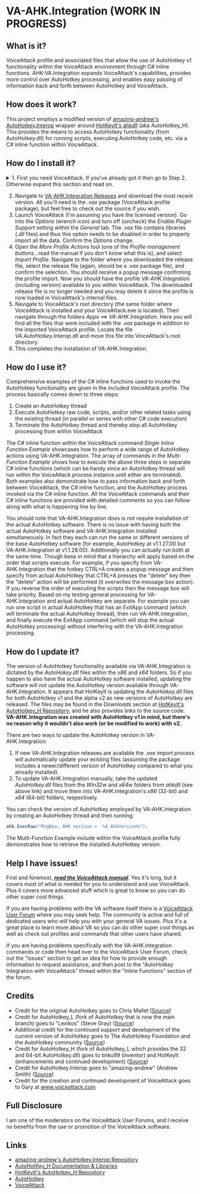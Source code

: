 # VA-AHK.Integration (WORK IN PROGRESS)

## What is it?
VoiceAttack profile and associated files that allow the use of AutoHotkey v1 functionality within the VoiceAttack environment through C# inline functions. AHK-VA.Integration expands VoiceAttack's capabilities, provides more control over AutoHotkey processing, and enables easy passing of information back and forth between AutoHotkey and VoiceAttack.

## How does it work?
This project employs a modified version of [amazing-andrew's AutoHotkey.Interop](https://github.com/amazing-andrew/AutoHotkey.Interop) wrapper around [HotKeyIt's ahkdll](https://github.com/HotKeyIt/ahkdll) (aka AutoHotkey_H). This provides the means to access AutoHotkey functionality (from AutoHotkey.dll) for running scripts, executing AutoHotkey code, etc. via a C# inline function within VoiceAttack. 

## How do I install it?
  <details>
    <summary>1. First you need VoiceAttack. If you've already got it then go to Step 2. Otherwise expand this section and read on.</summary><p>
  
1. According to www.voiceattack.com "VoiceAttack works with Windows 10 all the way back to Vista." So you've got to have one of those versions of Windows to even use VA. Note though that I've only tested VA-AHK.Integration in Windows 7 and Windows 10.
2. VA-AHK.Integration will work with VoiceAttack v1.6.9 and later. There are currently two versions of the VoiceAttack software available: a purchasable full version and a free limited trial version (the trial version of VoiceAttack "gives you one profile with up to twenty commands"). You will need the licensed version of VoiceAttack to import the *VA-AHK.Integration.vax* package file. The VoiceAttack software may be obtained at www.voiceattack.com (free trial and fully licensed versions) or through [Steam](http://store.steampowered.com/app/583010/VoiceAttack/) (licensed version only). I believe it would be possible to manually recreate the commands contained within the VA-AHK.Integration for use with the trial version, however I will not be covering that. In my opinion the low cost for the VoiceAttack license was totally worth it.
3. If you're unfamiliar with VoiceAttack this is a great time to check out the [VoiceAttack manual](http://voiceattack.com/VoiceAttackHelp.pdf) to acquaint yourself with the application. 
4. I'm going to assume you've already handled other VoiceAttack-related setup steps like training the voice profile, configuring your settings, etc. If you have not already done so then go read the manual so you can learn how to properly set up VoiceAttack. 
</p></details>

2. Navigate to [VA-AHK.Integration Releases](https://github.com/Exergist/VA-AHK.Integration/releases) and download the most recent version. All you'll need is the *.vax* package (VoiceAttack profile package), but feel free to check out the source if you wish.
3. Launch VoiceAttack (I'm assuming you have the licensed version). Go into the *Options* (wrench icon) and turn off (uncheck) the *Enable Plugin Support* setting within the *General* tab. The *.vax* file contains libraries (*.dll* files) and thus this option needs to be disabled in order to properly import all the data. Confirm the *Options* change. 
4. Open the *More Profile Actions* tool (one of the *Profile management buttons*...read the manual if you don't know what this is), and select *Import Profile*. Navigate to the folder where you downloaded the release file, select the release file (again, should be a *.vax* package file), and confirm the selection. You should receive a popup message confirming the profile import. Now you should have the profile *VA-AHK.Integration* (including version) available to you within VoiceAttack. The downloaded release file is no longer needed and you may delete it since the profile is now loaded in VoiceAttack's internal files.
5. Navigate to VoiceAttack's root directory (the same folder where VoiceAttack is installed and your VoiceAttack.exe is located). Then navigate through the folders *Apps* ==> *VA-AHK.Integration*. Here you will find all the files that were included with the *.vax* package in addition to the imported VoiceAttack profile. Locate the file *VA.AutoHotkey.Interop.dll* and move this file into VoiceAttack's root directory.
6. This completes the installation of VA-AHK.Integration. 

## How do I use it?
Comprehensive examples of the C# inline functions used to invoke the AutoHotkey functionality are given in the included VoiceAttack profile. The process basically comes down to three steps:
  1. Create an AutoHotkey thread
  2. Execute AutoHotkey raw code, scripts, and/or other related tasks using the existing thread (in parallel or series with other C# code execution)
  3. Terminate the AutoHotkey thread and thereby stop all AutoHotkey processing from within VoiceAttack
  
The C# inline function within the VoiceAttack command *Single Inline Function Example* showcases how to perform a wide range of AutoHotkey actions using VA-AHK.Integration. The array of commands in the *Multi-Function Example* shows how to execute the above three steps in separate C# inline functions (which can be handy since an AutoHotkey thread will run within the VoiceAttack process instance until either are terminated). Both examples also demonstrate how to pass information back and forth between VoiceAttack, the C# inline function, and the AutoHotkey process invoked via the C# inline function. All the VoiceAttack commands and their C# inline functions are provided with detailed comments so you can follow along with what is happening line by line. 

You should note that VA-AHK.Integration does is not require installation of the actual AutoHotkey software. There is no issue with having both the actual AutoHotkey software and VA-AHK.Integration installed simultaneously. In fact they each can run the same or different versions of the base AutoHotkey software (for example, AutoHotkey at v1.1.27.00 but VA-AHK.Integration at v1.1.28.00). Additionally you can actually run both at the same time. Though keep in mind that a hierarchy will apply based on the order that scripts execute. For example, if you specify from VA-AHK.Integration that the hotkey CTRL+A creates a popup message and then specify from actual AutoHotkey that CTRL+A presses the "delete" key then the "delete" action will be performed (it overwrites the message box action). If you reverse the order of executing the scripts then the message box will take priority. Based on my testing general processing for VA-AHK.Integration and actual AutoHotkey are separate. For example you can run one script in actual AutoHotkey that has an ExitApp command (which will terminate the actual AutoHotkey thread), then run VA-AHK.Integration, and finally execute the ExitApp command (which will stop the actual AutoHotkey processing) without interfering with the VA-AHK.Integration processing. 

## How do I update it?
The version of AutoHotkey functionality available via VA-AHK.Integration is dictated by the *AutoHokey.dll* files within the *x86* and *x64* folders. So if you happen to also have the actual AutoHotkey software installed, updating the software will not update the AutoHotkey version available through VA-AHK.Integration. It appears that HotKeyIt is updating the *AutoHotkey.dll* files for both AutoHotkey v1 and the alpha v2 as new versions of AutoHotkey are released. The files may be found in the *Downloads* section at [HotKeyIt's AutoHotkey\_H Repository](https://github.com/HotKeyIt/ahkdll), and he also provides links to the source code. **VA-AHK.Integration was created with AutoHotkey v1 in mind, but there's no reason why it wouldn't also work (or be modified to work) with v2.** 

There are two ways to update the AutoHotkey version in VA-AHK.Integration:
  1. If new VA-AHK.Integration releases are available the *.vax* import process will automatically update your existing files (assuming the package includes a newer/different version of AutoHotkey compared to what you already installed).
  2. To update VA-AHK.Integration manually, take the updated *AutoHotkey.dll* files from the *Win32w* and *x64w* folders from *ahkdll* (see above link) and move them into VA-AHK.Integration's *x86* (32-bit) and *x64* (64-bit) folders, respectively. 

You can check the version of AutoHotkey employed by VA-AHK.Integration by creating an AutoHotkey thread and then running:
```C# 
ahk.ExecRaw("MsgBox, AHK version =  %A_AhkVersion%");
```
The Multi-Function Example include within the VoiceAttack profile fully demonstrates how to retrieve the installed AutoHotkey version. 

## Help I have issues!
First and foremost, **_[read the VoiceAttack manual](http://voiceattack.com/VoiceAttackHelp.pdf)_**. Yes it's long, but it covers most of what is needed for you to understand and use VoiceAttack. Plus it covers more advanced stuff which is great to know so you can do other super cool things. 

If you are having problems with the VA software itself there is a [VoiceAttack User Forum](http://voiceattack.com/SMF/index.php) where you may seek help. The community is active and full of dedicated users who will help you with your general VA issues. Plus it's a great place to learn more about VA so you can do other super cool things as well as check out profiles and commands that other users have shared. 

If you are having problems specifically with the VA-AHK.Integration commands or code then head over to the VoiceAttack User Forum, check out the "Issues" section to get an idea for how to provide enough information to request assistance, and then post to the "AutoHotkey Integration with VoiceAttack" thread within the "Inline Functions" section of the forum.

## Credits
 - Credit for the original AutoHotkey goes to Chris Mallet ([Source](https://autohotkey.com/foundation/history.html))
 - Credit for AutoHotkey_L (fork of AutoHotkey that is now the main branch) goes to "Lexikos" (Steve Gray) ([Source](https://github.com/Lexikos/AutoHotkey_L))
 - Additional credit for the continued support and development of the current version of AutoHotkey goes to The AutoHotkey Foundation and the AutoHotkey community ([Source](https://autohotkey.com/foundation/))
 - Credit for AutoHotkey_H (fork of AutoHotkey_L which provides the 32 and 64-bit AutoHotkey.dll) goes to tinku99 (inventor) and HotKeyIt (enhancements and continued development) ([Source](https://github.com/HotKeyIt/ahkdll))
 - Credit for AutoHotkey.Interop goes to "amazing-andrew" (Andrew Smith) ([Source](https://github.com/amazing-andrew/AutoHotkey.Interop))
 - Credit for the creation and continued development of VoiceAttack goes to Gary at www.voiceattack.com

## Full Disclosure
I am one of the moderators on the VoiceAttack User Forums, and I receive no benefits from the use or promotion of the VoiceAttack software. 

## Links
 - [amazing-andrew's AutoHotkey.Interop Repository](https://github.com/amazing-andrew/AutoHotkey.Interop)
 - [AutoHotKey\_H Documentation & Libraries](http://hotkeyit.github.io/v2/)
 - [HotKeyIt's AutoHotkey\_H Repository](https://github.com/HotKeyIt/ahkdll)
 - [AutoHotkey](https://autohotkey.com/)
 - [VoiceAttack](http://voiceattack.com/)

